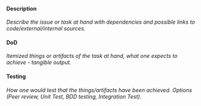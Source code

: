 #### Description
_Describe the issue or task at hand with dependencies and possible links to code/external/internal sources._
#### DoD
_Itemized things or artifacts of the task at hand, what one expects to achieve - tangible output._
#### Testing
_How one would test that the things/artifacts have been achieved. Options (Peer review, Unit Test, BDD testing, Integration Test)._
